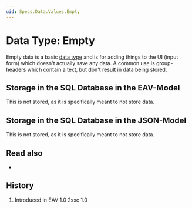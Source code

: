 ```yaml
---
uid: Specs.Data.Values.Empty
---
```

# Data Type: Empty

Empty data is a basic [data type](xref:Specs.Data.Values.Overview) and is for adding things to the UI (input form) which doesn't actually save any data. A common use is group-headers which contain a text, but don't result in data being stored.  

## Storage in the SQL Database in the EAV-Model
This is not stored, as it is specifically meant to not store data. 

## Storage in the SQL Database in the JSON-Model
This is not stored, as it is specifically meant to not store data. 

## Read also

* [](xref:Specs.Data.Inputs.Empty)

## History
1. Introduced in EAV 1.0 2sxc 1.0